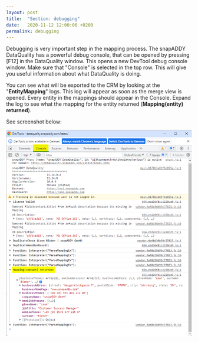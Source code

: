 ```yaml
---
layout: post
title:  "Section: debugging"
date:   2020-11-12 12:00:00 +0200
permalink: debugging
---
```


Debugging is very important step in the mapping process. The snapADDY DataQuality has a powerful debug console, that can be opened by pressing [F12] in the DataQuality window. This opens a new DevTool debug console window. Make sure that "Console" is selected in the top row. This will give you useful information about what DataQuality is doing.
 
You can see what will be exported to the CRM by looking at the "<b>EntityMapping</b>" logs. This log will appear as soon as the merge view is opened. Every entity in the mappings should appear in the Console. Expand the log to see what the mapping for the entity returned (<b>Mapping(entity) returned</b>). 

See screenshot below:

![Console log screenshot](assets/debugging.png)